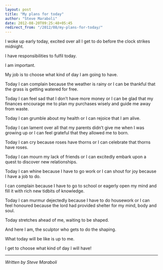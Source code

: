 ```yaml
---
layout: post
title: "My plans for today"
author: "Steve Maraboli"
date: 2012-08-20T09:25:48+05:45
redirect_from: "/2012/08/my-plans-for-today/"
---
```


I woke up early today, excited over all I get to do before the clock strikes midnight.

I have responsibilities to fulfil today.

I am important.

My job is to choose what kind of day I am going to have.

Today I can complain because the weather is rainy or I can be thankful that the grass is getting watered for free.

Today I can feel sad that I don’t have more money or I can be glad that my finances encourage me to plan my purchases wisely and guide me away from waste.

Today I can grumble about my health or I can rejoice that I am alive.

Today I can lament over all that my parents didn’t give me when I was growing up or I can feel grateful that they allowed me to born.

Today I can cry because roses have thorns or I can celebrate that thorns have roses.

Today I can mourn my lack of friends or I can excitedly embark upon a quest to discover new relationships.

Today I can whine because I have to go work or I can shout for joy because I have a job to do.

I can complain because I have to go to school or eagerly open my mind and fill it with rich new tidbits of knowledge.

Today I can murmur dejectedly because I have to do housework or I can feel honoured because the lord had provided shelter for my mind, body and soul.

Today stretches ahead of me, waiting to be shaped.

And here I am, the sculptor who gets to do the shaping.

What today will be like is up to me.

I get to choose what kind of day I will have!

---

*Written by Steve Maraboli*